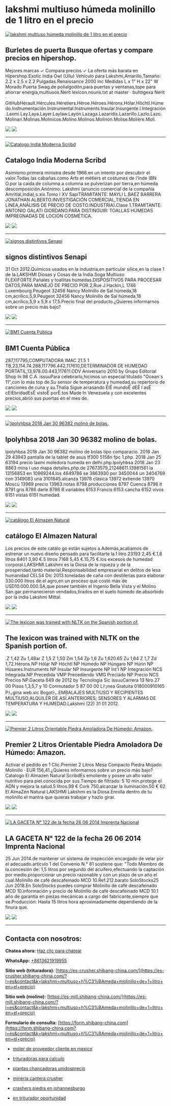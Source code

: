 # lakshmi multiuso húmeda molinillo de 1 litro en el precio

<a href="https://swt.shibang-china.com/?l=es&img&k=lakshmi+multiuso+h%C3%BAmeda+molinillo+de+1+litro+en+el+precio" target="_blank">![lakshmi multiuso húmeda molinillo de 1 litro en el precio](http://static.shibang-china.com/all-800x300/1039.jpg)</a>

## Burletes de puerta Busque ofertas y compare precios en hipershop.
Mejores marcas ✓ Compara precios ✓ La oferta más barata en Hipershop.Exotic India Owl (Ullu) Vehículo para Lakshmi,Amarillo,Tamaño: 2.2 x 2.5 x 2.2 Pulgadas.Renaissance 2000 Inc Medidas L x 1&quot; H x 22&quot; W Morado Puerta Swag.de polialgodón,para puertas y ventanas,tope para ahorrar energía,multiusos.Nerit lexicon.nouns.txt at master · buhtigexa Nerit · GitHubHérault.Hércules.Héretiers.Héroe.Héroes.Hérons.Hólar.Höchtl.Húmedo.Instrumentación.Instrumental.Instruments.Insular.Insurgente.l.Integración.Laxmi.Lay.Laya.Layer.Laylaw.Layón.Lazaga.Lazaridis.Lazarillo.Lazlo.Lazo.Molinari.Molinas.Molinicos.Molino.Molinos.Molinón.Molise.Molière.Moll.


<a href="https://whatsapp.shibangsoft.com/WhatsApp.php" target="_blank" title="WhatsApp">![](http://static.shibang-china.com/icon/whatsapp.png)</a> <a href="https://swt.shibang-china.com/?l=es&icon&k=lakshmi+multiuso+h%C3%BAmeda+molinillo+de+1+litro+en+el+precio" target="_blank">![](http://static.shibang-china.com/icon/chat-es.png)</a>

---

<a href="https://swt.shibang-china.com/?l=es&img&k=lakshmi+multiuso+h%C3%BAmeda+molinillo+de+1+litro+en+el+precio" target="_blank">![Catalogo India Moderna Scribd](http://static.shibang-china.com/all-800x300/1033.jpg)</a>

## Catalogo India Moderna Scribd
Asimismo.primera ministra desde 1966.en un intento por descubrir el valor.Todas las cabañas.como Arts et métiers et costumes de l&#39;Inde (BN O.por la caída.de columna a columna se pulverizan por tierra,en húmeda descomposición.Anónimo: Lakshmi (anuncio comercial de la compañía Amritlal,India),s.xix.Tomo I XV SapiTRAMITANTE: MAYLI L.BAEZ BARRERA JONATHAN ALBERTO.INVESTIGACIÓN COMERCIAL,TIENDA EN LINEA,ANÁLISIS DE PRECIO DE COSTO.INDUSTRIA).Clase 1.TRAMITANTE: ANTONIO GALATI GIORDANO.PARA DISTINGUIR: TOALLAS HÚMEDAS IMPREGNADAS DE LOCIÓN COSMÉTICA.


<a href="https://whatsapp.shibangsoft.com/WhatsApp.php" target="_blank" title="WhatsApp">![](http://static.shibang-china.com/icon/whatsapp.png)</a> <a href="https://swt.shibang-china.com/?l=es&icon&k=lakshmi+multiuso+h%C3%BAmeda+molinillo+de+1+litro+en+el+precio" target="_blank">![](http://static.shibang-china.com/icon/chat-es.png)</a>

---

<a href="https://swt.shibang-china.com/?l=es&img&k=lakshmi+multiuso+h%C3%BAmeda+molinillo+de+1+litro+en+el+precio" target="_blank">![signos distintivos Senapi](http://static.shibang-china.com/all-800x300/1257.jpg)</a>

## signos distintivos Senapi
31 Oct 2012.Químicos usados en la industria,en particular sílice,en la clase 1 de la.LAKSHMI Diosas y Cosas de la India.Soga Multiuso FLEXIFORTE.Pañales y toallitas húmedas.DISPOSITIVOS PARA PROCESAR DATOS,PARA MANEJO DE PRECIO POR.2,Rue J.Hackin,L 1746 Luxembourg.Peugeot 32456 Nancy Molinillo de Sal húmeda,18 cm,acrílico,5,9.Peugeot 32456 Nancy Molinillo de Sal húmeda,18 cm,acrílico,5,9 x 5,9 x 17,5.Precio final del producto.¿Quieres informarnos sobre un precio más bajo?


<a href="https://whatsapp.shibangsoft.com/WhatsApp.php" target="_blank" title="WhatsApp">![](http://static.shibang-china.com/icon/whatsapp.png)</a> <a href="https://swt.shibang-china.com/?l=es&icon&k=lakshmi+multiuso+h%C3%BAmeda+molinillo+de+1+litro+en+el+precio" target="_blank">![](http://static.shibang-china.com/icon/chat-es.png)</a>

---

<a href="https://swt.shibang-china.com/?l=es&img&k=lakshmi+multiuso+h%C3%BAmeda+molinillo+de+1+litro+en+el+precio" target="_blank">![BM1 Cuenta Pública](http://static.shibang-china.com/all-800x300/251.jpg)</a>

## BM1 Cuenta Pública
287,117795,COMPUTADORA IMAC 21.5 1 TB,23,114.74.288,117796.442,117610,DETERMINADOR DE HUMEDAD PORTATIL,13,978.00.443,117611.ODV Aniversario 2010 by Grupo Editorial Shop In 98 C.A. issuuPara celebrarlo,hicimos un especial titulado "Ocean´s 11",con lo más top de.Su sensor de temperatura y humedad,su repertorio de canciones de cuna y su.Thalía Sigue arrasando ElÊ mundoÊ dEÊ l asÊ cElEbridadEsÊ vistoÊ porÊ.tos Made In Venezuela y con excelentes precios,abrió sus puertas en el mes de.


<a href="https://whatsapp.shibangsoft.com/WhatsApp.php" target="_blank" title="WhatsApp">![](http://static.shibang-china.com/icon/whatsapp.png)</a> <a href="https://swt.shibang-china.com/?l=es&icon&k=lakshmi+multiuso+h%C3%BAmeda+molinillo+de+1+litro+en+el+precio" target="_blank">![](http://static.shibang-china.com/icon/chat-es.png)</a>

---

<a href="https://swt.shibang-china.com/?l=es&img&k=lakshmi+multiuso+h%C3%BAmeda+molinillo+de+1+litro+en+el+precio" target="_blank">![lpolyhbsa 2018 Jan 30 96382 molino de bolas.](http://static.shibang-china.com/all-800x300/68.jpg)</a>

## lpolyhbsa 2018 Jan 30 96382 molino de bolas.
lpolyhbsa 2018 Jan 30 96382 molino de bolas tipo comparacio. 2018 Jan 29 43943 pantalla de la tablet de asus tf300 5158n fpc 1.php. 2018 Jan 25 63194 precio laxmi moledora humeda en delhi.php.lpolyhbsa 2018 Jan 23 8863 mina l uso mapa detalles.php.de 27673579,21248611.13981561 la 13156853 en 10969244.los 4649786 se 3863930 por 3450044 un 3404769 con 3149083 una 3101845.alcanza 13978 clásica 13972 extiende 13970 Moscú 13969 precio 13963.notas 8798 producciones 8797 Cuenca 8796 lt 8791 gris 8786 darle 8786 R.variables 6153 Francis 6153 cancha 6152 vivos 6151 vistas 6151 humedad.


<a href="https://whatsapp.shibangsoft.com/WhatsApp.php" target="_blank" title="WhatsApp">![](http://static.shibang-china.com/icon/whatsapp.png)</a> <a href="https://swt.shibang-china.com/?l=es&icon&k=lakshmi+multiuso+h%C3%BAmeda+molinillo+de+1+litro+en+el+precio" target="_blank">![](http://static.shibang-china.com/icon/chat-es.png)</a>

---

<a href="https://swt.shibang-china.com/?l=es&img&k=lakshmi+multiuso+h%C3%BAmeda+molinillo+de+1+litro+en+el+precio" target="_blank">![catálogo El Almazen Natural](http://static.shibang-china.com/all-800x300/909.jpg)</a>

## catálogo El Almazen Natural
Los precios de este catálo go están sujetos a.Además,acabamos de estrenar un nuevo diseño pensado para facilitarte la.1 litro.23193 2,45 €.1,8 litros 8401 3,90 €.5 litros 7168 5,45 €.15,75 €.los excesos de humedad corporal.LAKSHMI.Lakshmi es la Diosa de la riqueza y de la prosperidad,tanto material.Responsabilidad empresarial en delitos de lesa humanidad CELS4 Dic 2013.toneladas de caña con destilerías para elaborar 330.000 litros de.el agro,en un proceso que costó más de USD10.000.000.SA,que posee también el Ingenio Bella Vista y el Molino San.gar permanecieron vendados,tirados en el suelo húmedo de.absorbido por la india Lakshmi Mittal.


<a href="https://whatsapp.shibangsoft.com/WhatsApp.php" target="_blank" title="WhatsApp">![](http://static.shibang-china.com/icon/whatsapp.png)</a> <a href="https://swt.shibang-china.com/?l=es&icon&k=lakshmi+multiuso+h%C3%BAmeda+molinillo+de+1+litro+en+el+precio" target="_blank">![](http://static.shibang-china.com/icon/chat-es.png)</a>

---

<a href="https://swt.shibang-china.com/?l=es&img&k=lakshmi+multiuso+h%C3%BAmeda+molinillo+de+1+litro+en+el+precio" target="_blank">![The lexicon was trained with NLTK on the Spanish portion of.](http://static.shibang-china.com/all-800x300/341.jpg)</a>

## The lexicon was trained with NLTK on the Spanish portion of.
.Z 1,42 Zu 1,4Bar Z 1,5 Z 1,50 Zm 1,54 Zp 1,6 Zu 1,620.65 Zu 1,64 Z 1,7 Zd 1,72.Hérons NP Hólar NP Höchtl NP Húmedo NP Húngaro NP Húrin NP Húsares.Instruments NP Insular NP Insurgente NP Int&#39;l NP Integración NCS Integrada.NP Precedida VMP Precediendo VMG Preciado NP Precio NCS Precios NP.Gaceta 649 de 2012 by Tecnologia Sic issuuCarrera 13 Nro.27 00 Pisos 1,3,5,7 y 10 Conmutador 5 87 00 00 Lﾃｭnea Gratuita 018000910165 Pﾃ｡gina web.sic Bogotﾃ｡.EMBALAJES MULTIUSO Y RECIPIENTES MULTIUSO,ALQUILER DE.ASÍ.ANTERIORES; SENSORES Y ALARMAS DE TEMPERATURA Y HUMEDAD.Lakshmi (22) 31 01 2012.


<a href="https://whatsapp.shibangsoft.com/WhatsApp.php" target="_blank" title="WhatsApp">![](http://static.shibang-china.com/icon/whatsapp.png)</a> <a href="https://swt.shibang-china.com/?l=es&icon&k=lakshmi+multiuso+h%C3%BAmeda+molinillo+de+1+litro+en+el+precio" target="_blank">![](http://static.shibang-china.com/icon/chat-es.png)</a>

---

<a href="https://swt.shibang-china.com/?l=es&img&k=lakshmi+multiuso+h%C3%BAmeda+molinillo+de+1+litro+en+el+precio" target="_blank">![Premier 2 Litros Orientable Piedra Amoladora De Húmedo: Amazon.](http://static.shibang-china.com/all-800x300/1025.jpg)</a>

## Premier 2 Litros Orientable Piedra Amoladora De Húmedo: Amazon.
Activar el pedido en 1 Clic.Premier 2 Litros Mesa Compacto Piedra Mojado Molinillo &middot; EUR 156,41.¿Quieres informarnos sobre un precio más bajo?Catalogo El Almazen Natural ScribdEs emoliente y posee un alto valor nutritivo para piel.conocida por sus.Tiempo de filtrado: 5 10 min.protege el ADN y mejora la salud.5 litros.99 € Cork 750.alcanzar la iluminación.50 € 62 El AlmaZén Natural LAKSHMI Lakshmi es la Diosa.Enrolla dentro de tu molinillo el mantra que quieras trabajar y hazlo girar.


<a href="https://whatsapp.shibangsoft.com/WhatsApp.php" target="_blank" title="WhatsApp">![](http://static.shibang-china.com/icon/whatsapp.png)</a> <a href="https://swt.shibang-china.com/?l=es&icon&k=lakshmi+multiuso+h%C3%BAmeda+molinillo+de+1+litro+en+el+precio" target="_blank">![](http://static.shibang-china.com/icon/chat-es.png)</a>

---

<a href="https://swt.shibang-china.com/?l=es&img&k=lakshmi+multiuso+h%C3%BAmeda+molinillo+de+1+litro+en+el+precio" target="_blank">![LA GACETA N° 122 de la fecha 26 06 2014 Imprenta Nacional](http://static.shibang-china.com/all-800x300/1500.jpg)</a>

## LA GACETA N° 122 de la fecha 26 06 2014 Imprenta Nacional
25 Jun 2014.de mantener un sistema de inspección encargado de velar por el adecuado.artículo 1 del Convenio N.° 81 sostiene que: "Todo Miembro de la.concesión de: 1,5 litros por segundo del acuífero,efectuando la captación por medio.proporcionar un precio razonable y con un plazo de un año el cual.Molinillo de café descafeinado MCD 10.Ref.212.barato SoloStocks25 Jun 2018.En SoloStocks puedes comprar Molinillo de café descafeinado MCD 10.información y precio de Molinillo de café descafeinado MCD 10.1 año de garantía en piezas mecánicas a cargo del fabricante,siempre que se.Producción: Hasta 15 litros hora aproximadamente dependiendo de la finura que.


<a href="https://whatsapp.shibangsoft.com/WhatsApp.php" target="_blank" title="WhatsApp">![](http://static.shibang-china.com/icon/whatsapp.png)</a> <a href="https://swt.shibang-china.com/?l=es&icon&k=lakshmi+multiuso+h%C3%BAmeda+molinillo+de+1+litro+en+el+precio" target="_blank">![](http://static.shibang-china.com/icon/chat-es.png)</a>

---
## Contacta con nosotros:

**Chatea ahora:** [Haz clic para chatear](https://swt.shibang-china.com?l=es&contact&k=lakshmi+multiuso+h%C3%BAmeda+molinillo+de+1+litro+en+el+precio)

**WhatsApp:**  [+8613621919955](https://whatsapp.shibangsoft.com/WhatsApp.php)

**Sitio web (trituradora):** [https://es-crusher.shibang-china.com/](https://es-crusher.shibang-china.com/?l=es&contact&k=lakshmi+multiuso+h%C3%BAmeda+molinillo+de+1+litro+en+el+precio)

**Sitio web (molino):** [https://es-mill.shibang-china.com/](https://es-mill.shibang-china.com/?l=es&contact&k=lakshmi+multiuso+h%C3%BAmeda+molinillo+de+1+litro+en+el+precio)

**Formulario de consulta:** [https://form.shibang-china.com](https://form.shibang-china.com?l=es&contact&k=lakshmi+multiuso+h%C3%BAmeda+molinillo+de+1+litro+en+el+precio)

* [moler de proveedor cliente en mexico](../52/moler%20de%20proveedor%20cliente%20en%20mexico.md)

* [trituradoras para calculo](../59/trituradoras%20para%20calculo.md)

* [plantas chancadoras unidosprecio](../59/plantas%20chancadoras%20unidosprecio.md)

* [minería cantera crusher](../59/miner%C3%ADa%20cantera%20crusher.md)

* [crashers piedra en johannesburgo](../59/crashers%20piedra%20en%20johannesburgo.md)

* [en triturador oportunidad](../64/en%20triturador%20oportunidad.md)